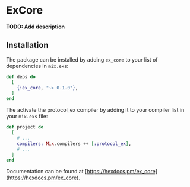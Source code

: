 # ExCore

**TODO: Add description**

## Installation

The package can be installed by adding `ex_core` to your list of dependencies in `mix.exs`:

```elixir
def deps do
  [
    {:ex_core, "~> 0.1.0"},
  ]
end
```

The activate the protocol_ex compiler by adding it to your compiler list in your `mix.exs` file:

```elixir
def project do
  [
    # ...
    compilers: Mix.compilers ++ [:protocol_ex],
    # ...
  ]
end
```

Documentation can be found at [https://hexdocs.pm/ex_core](https://hexdocs.pm/ex_core).
